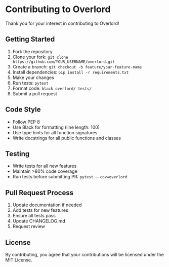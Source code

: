 # Contributing to Overlord

Thank you for your interest in contributing to Overlord!

## Getting Started

1. Fork the repository
2. Clone your fork: `git clone https://github.com/YOUR_USERNAME/overlord.git`
3. Create a branch: `git checkout -b feature/your-feature-name`
4. Install dependencies: `pip install -r requirements.txt`
5. Make your changes
6. Run tests: `pytest`
7. Format code: `black overlord/ tests/`
8. Submit a pull request

## Code Style

- Follow PEP 8
- Use Black for formatting (line length: 100)
- Use type hints for all function signatures
- Write docstrings for all public functions and classes

## Testing

- Write tests for all new features
- Maintain >80% code coverage
- Run tests before submitting PR: `pytest --cov=overlord`

## Pull Request Process

1. Update documentation if needed
2. Add tests for new features
3. Ensure all tests pass
4. Update CHANGELOG.md
5. Request review

## License

By contributing, you agree that your contributions will be licensed under the MIT License.